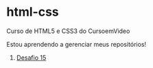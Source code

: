 # html-css
Curso de HTML5 e CSS3 do CursoemVideo

Estou aprendendo a gerenciar meus repositórios!

1. [Desafio 15](https://isaph26.github.io/html-css/desafios/desafio15/index.html)
